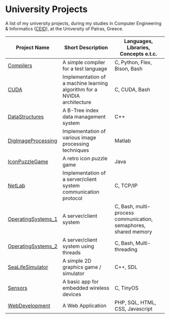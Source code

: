 # University Projects

A list of my university projects, during my studies in Computer Engineering & Informatics (<a href="https://www.ceid.upatras.gr/en">CEID</a>), at the University of Patras, Greece.


| Project Name | Short Description | Languages, Libraries, Concepts e.t.c. |
| ----- | ---- | --- |
| [Compilers][comps] | A simple compiler for a test language | C, Python, Flex, Bison, Bash |
| [CUDA][cuda] | Implementation of a machine learning algorithm for a NVIDIA architecture | C, CUDA, Bash |
| [DataStructures][datas] | A B-Tree index data management system | C++ |
| [DigImageProcessing][dip] | Implementation of various image processing techniques | Matlab |
| [IconPuzzleGame][ipg] | A retro icon puzzle game | Java |
| [NetLab][netlab] | Implementation of a server/client system communication protocol | C, TCP/IP |
| [OperatingSystems_1][os1] | A server/client system | C, Bash, multi-process communication, semaphores, shared memory |
| [OperatingSystems_2][os2] | A server/client system using threads | C, Bash, Multi-threading |
| [SeaLifeSimulator][sls] | A simple 2D graphics game / simulator | C++, SDL|
| [Sensors][sensors] | A basic app for embedded wireless devices | C, TinyOS |
| [WebDevelopment][webdev] | A Web Application  | PHP, SQL, HTML, CSS, Javascript|

[comps]: <https://github.com/DimitrisKlb/UniversityProjects/tree/master/Compilers>
[cuda]: <https://github.com/DimitrisKlb/UniversityProjects/tree/master/Cuda>
[datas]: <https://github.com/DimitrisKlb/UniversityProjects/tree/master/DataStructures>
[dip]: <https://github.com/DimitrisKlb/UniversityProjects/tree/master/DigImageProcessing>
[ipg]: <https://github.com/DimitrisKlb/UniversityProjects/tree/master/IconPuzzleGame>
[netlab]: <https://github.com/DimitrisKlb/UniversityProjects/tree/master/NetLab>
[os1]: <https://github.com/DimitrisKlb/UniversityProjects/tree/master/OperatingSystems_1>
[os2]: <https://github.com/DimitrisKlb/UniversityProjects/tree/master/OperatingSystems_2>
[sls]: <https://github.com/DimitrisKlb/UniversityProjects/tree/master/SeaLifeSimulator>
[sensors]: <https://github.com/DimitrisKlb/UniversityProjects/tree/master/Sensors>
[webdev]: <https://github.com/DimitrisKlb/UniversityProjects/tree/master/WebDevelopment>
